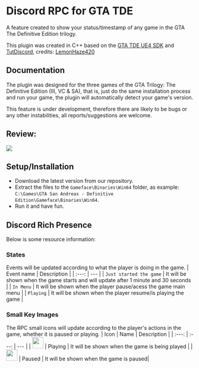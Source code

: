 # Discord RPC for GTA TDE

A feature created to show your status/timestamp of any game in the GTA The Definitive Edition trilogy.

This plugin was created in C++ based on the [GTA TDE UE4 SDK](https://github.com/LemonHaze420/GTA-TDE-UE4-SDK) and [TutDiscord](https://github.com/dhanax26/C---Discord-RPC/tree/master/TutDiscord), credits: [LemonHaze420](https://github.com/LemonHaze420)

## Documentation

The plugin was designed for the three games of the GTA Trilogy: The Definitive Edition (III, VC & SA), that is, just do the same installation process and run your game, the plugin will automatically detect your game's version.

This feature is under development, therefore there are likely to be bugs or any other instabilities, all reports/suggestions are welcome.

## Review:
![](https://i.imgur.com/BEdLysg.png)

## Setup/Installation
* Download the latest version from our repository.
* Extract the files to the `Gameface\Binaries\Win64` folder, as example: `C:\Games\GTA San Andreas - Definitive Edition\Gameface\Binaries\Win64`.
* Run it and have fun.

## Discord Rich Presence
Below is some resource information:

### States
Events will be updated according to what the player is doing in the game.
| Event name | Description |
| :---: | --- |
| `Just started the game` | It will be shown when the game starts and will update after 1 minute and 30 seconds |
| `In Menu` | It will be shown when the player pause/acess the game main menu |
| `Playing` | It will be shown when the player resume/is playing the game |

### Small Key Images
The RPC small icons will update according to the player's actions in the game, whether it is paused or playing.
| Icon | Name | Description |
| :---: | :---: | --- |
| <img src="https://i.imgur.com/1ILvjxn.png" width="30"> | Playing | It will be shown when the game is being played |
| <img src="https://i.imgur.com/r4Shvg0.png" width="30"> | Paused | It will be shown when the game is paused|

